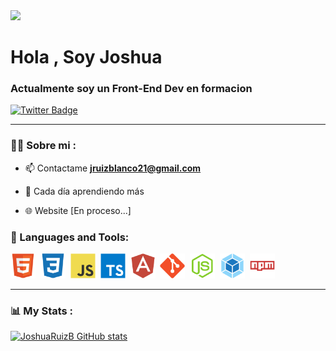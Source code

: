 <div id="'header" aling="center">
    <img src="https://media.giphy.com/media/k0ijJhqrUP4T2EvmJ1/giphy.gif" width="200">
    <h1 aling="center">Hola , Soy Joshua</h1>
    <h3 aling="center">Actualmente soy un Front-End Dev en formacion</h3>
</div>

<div id="'badges" aling="'center">
    <a href="https://twitter.com/JoshuaFrontEnd">
        <img src="https://img.shields.io/twitter/url?color=green&label=JoshuaRuizB&logo=twitter&style=for-the-badge&url=https%3A%2F%2Ftwitter.com%2FJoshuaFrontEnd" alt="Twitter Badge">
    </a>
</div>

---

### 👨‍💻 Sobre mi :

- 📫 Contactame **jruizblanco21@gmail.com**

- 🌱 Cada día aprendiendo más

- 🌐 Website [En proceso...]

<div align="left">
    <h3>🔨 Languages and Tools:</h3>
    <div>
        <img src="https://github.com/devicons/devicon/blob/master/icons/html5/html5-original.svg" title="HTML5" alt="HTML" width="40" height="40"/>&nbsp;
        <img src="https://github.com/devicons/devicon/blob/master/icons/css3/css3-plain.svg" title="CSS" alt="CSS" width="40" height="40"/>&nbsp;
        <img src="https://github.com/devicons/devicon/blob/master/icons/javascript/javascript-original.svg" title="JavaScript" alt="JavaScript" width="40" height="40"/>&nbsp;
        <img src="https://github.com/devicons/devicon/blob/master/icons/typescript/typescript-original.svg" title="TypeScript" alt="TypeScript" width="40" height="40"/>&nbsp;
        <img src="https://github.com/devicons/devicon/blob/master/icons/angularjs/angularjs-plain.svg" title="Angular" alt="Angular" width="40" height="40"/>&nbsp;
        <img src="https://github.com/devicons/devicon/blob/master/icons/git/git-original.svg" title="Git" alt="Git" width="40" height="40"/>&nbsp;
        <img src="https://github.com/devicons/devicon/blob/master/icons/nodejs/nodejs-original.svg" title="Node" alt="Node" width="40" height="40"/>&nbsp;
        <img src="https://github.com/devicons/devicon/blob/master/icons/webpack/webpack-original.svg" title="Webpack" alt="Webpack" width="40" height="40"/>&nbsp;
        <img src="https://github.com/devicons/devicon/blob/master/icons/npm/npm-original-wordmark.svg" title="Npm" alt="Npm" width="40" height="40"/>&nbsp;
    </div>
</div>

---

### 📊 My Stats :

[![JoshuaRuizB GitHub stats](https://github-readme-stats.vercel.app/api?username=JoshuaRuizB)](https://github.com/anuraghazra/github-readme-stats)
